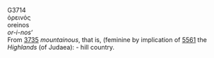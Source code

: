 G3714  
ὀρεινός  
oreinos  
*or-i-nos‘*  
From [3735](g3735) *mountainous*, that is, (feminine by implication of
[5561](g5561) the *Highlands* (of Judaea): - hill country.  
